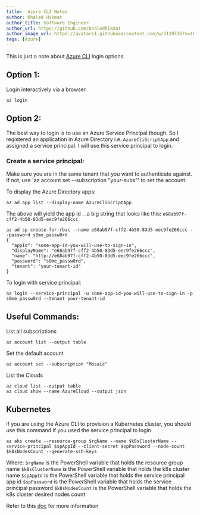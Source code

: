 ```yaml
---
title:  Azure CLI Notes
author: Khaled Hikmat
author_title: Software Engineer
author_url: https://github.com/khaledhikmat
author_image_url: https://avatars1.githubusercontent.com/u/3119726?s=400&u=090899e7b366dd702f9d0d5e483f20089010b25c&v=4
tags: [Azure]
---
```


This is just a note about [Azure CLI](https://docs.microsoft.com/en-us/cli/azure/overview?view=azure-cli-latest) login options.

## Option 1:

Login interactively via a browser
```
az login
```

## Option 2:

The best way to login is to use an Azure Service Principal though. So I registered an application in Azure Directory i.e. `AzureCliScriptApp` and assigned a service principal. I will use this service principal to login.

### Create a service principal:

Make sure you are in the same tenant that you want to authenticate against. If not, use 'az account set --subscription "your-subs"' to set the account.

To display the Azure Directory apps:
```
az ad app list --display-name AzureCliScriptApp
```

The above will yield the app id ...a big string that looks like this: `e68ab97f-cff2-4b50-83d5-eec9fe266ccc`

```
az ad sp create-for-rbac --name e68ab97f-cff2-4b50-83d5-eec9fe266ccc --password s0me_passw0rd
{
  "appId": "some-app-id-you-will-use-to-sign-in",
  "displayName": "e68ab97f-cff2-4b50-83d5-eec9fe266ccc",
  "name": "http://e68ab97f-cff2-4b50-83d5-eec9fe266ccc",
  "password": "s0me_passw0rd",
  "tenant": "your-tenant-id"
}
```

To login with service principal:
```
az login --service-principal -u some-app-id-you-will-use-to-sign-in -p s0me_passw0rd --tenant your-tenant-id
```

## Useful Commands:

List all subscriptions
```
az account list --output table
```

Set the default account
```
az account set --subscription "Mosaic"
```

List the Clouds
```
az cloud list --output table
az cloud show --name AzureCloud --output json
```

## Kubernetes

if you are using the Azure CLI to provision a Kubernetes cluster, you should use this command if you used the service principal to login

```
az aks create --resource-group $rgName --name $k8sClusterName --service-principal $spAppId --client-secret $spPassword --node-count $k8sNodesCount --generate-ssh-keys
```
Where:
`$rgName` is the PowerShell variable that holds the resource group name
`$k8sClusterName` is the PowerShell variable that holds the k8s cluster name
`$spAppId` is the PowerShell variable that holds the service principal app id
`$spPassword` is the PowerShell variable that holds the service principal password
`$k8sNodesCount` is the PowerShell variable that holds the k8s cluster desired nodes count

Refer to this [doc](https://docs.microsoft.com/en-us/azure/aks/kubernetes-service-principal) for more information